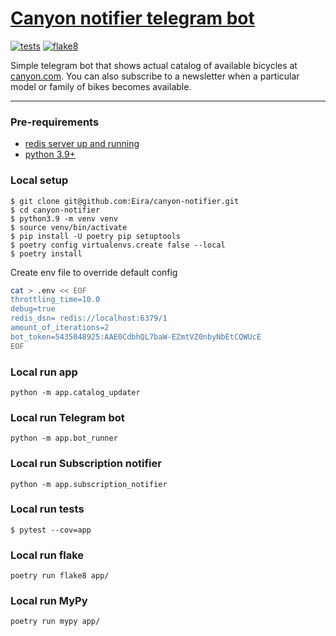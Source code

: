 # [Canyon notifier telegram bot](https://t.me/CanyonNotifierBot)

[![tests](https://github.com/Eira/canyon-notifier/actions/workflows/tests.yml/badge.svg?branch=master)](https://github.com/Eira/canyon-notifier/actions/workflows/tests.yml)
[![flake8](https://github.com/Eira/canyon-notifier/actions/workflows/linters.yml/badge.svg?branch=master)](https://github.com/Eira/canyon-notifier/actions/workflows/linters.yml)

Simple telegram bot that shows actual catalog of available bicycles at [canyon.com](https://www.canyon.com/cs-cz/buying-tools/in-stock-bikes/).
You can also subscribe to a newsletter when a particular model or family of bikes becomes available.

---


### Pre-requirements
- [redis server up and running](https://redis.io/docs/getting-started/installation/)
- [python 3.9+](https://www.python.org/downloads/)

### Local setup
```shell
$ git clone git@github.com:Eira/canyon-notifier.git
$ cd canyon-notifier
$ python3.9 -m venv venv
$ source venv/bin/activate
$ pip install -U poetry pip setuptools
$ poetry config virtualenvs.create false --local
$ poetry install
```

Create env file to override default config
```bash
cat > .env << EOF
throttling_time=10.0
debug=true
redis_dsn= redis://localhost:6379/1
amount_of_iterations=2
bot_token=5435048925:AAE0CdbhQL7baW-EZmtVZ0nbyNbEtCQWUcE
EOF
```

### Local run app
```
python -m app.catalog_updater
```

### Local run Telegram bot
```
python -m app.bot_runner
```

### Local run Subscription notifier
```
python -m app.subscription_notifier
```

### Local run tests
```shell
$ pytest --cov=app
```

### Local run flake
```
poetry run flake8 app/
```
### Local run MyPy
```
poetry run mypy app/
```
